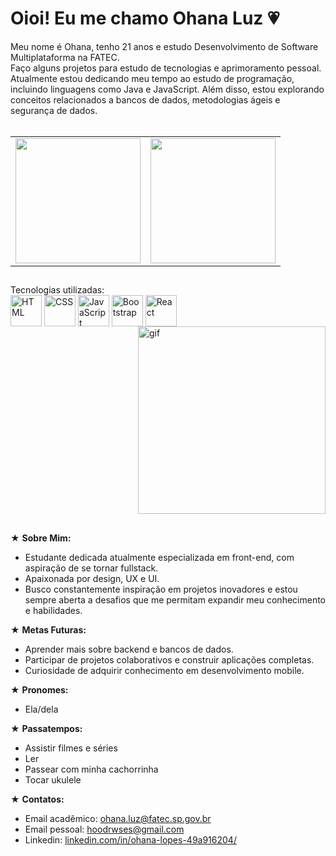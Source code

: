 

<h1>Oioi! Eu me chamo Ohana Luz 💗</h1>

<div class="intro">
  Meu nome é Ohana, tenho 21 anos e estudo Desenvolvimento de Software Multiplataforma na FATEC.  <br>
  Faço alguns projetos para estudo de tecnologias e aprimoramento pessoal. <br>
  Atualmente estou dedicando meu tempo ao estudo de programação, incluindo linguagens como Java e JavaScript. Além disso, estou explorando conceitos relacionados a bancos de dados, metodologias ágeis e segurança de dados.
</div>
 <br>

<table>
  <tr>
    <td>
      <a href="https://github.com/ohanaluz/ohanaluz">
        <img height=200 src="https://github-readme-stats.vercel.app/api?username=ohanaluz&theme=rose&show_icons=true&hide=contribs,prs&rank_icon=github" />
      </a>
    </td>
    <td>
      <a href="https://github.com/ohanaluz/ohanaluz">
        <img height=200 src="https://github-readme-stats.vercel.app/api/top-langs/?username=ohanaluz&layout=compact&langs_count=8&card_width=320&hide_progress=true&theme=rose" />
      </a>
    </td>
  </tr>
</table>

##
  <div style="display: inline-block;">
    Tecnologias utilizadas: <br>
    <img align="center" alt="HTML" height="50" src="https://cdn.jsdelivr.net/gh/devicons/devicon/icons/html5/html5-plain-wordmark.svg">
    <img align="center" alt="CSS" height="50" src="https://cdn.jsdelivr.net/gh/devicons/devicon/icons/css3/css3-plain-wordmark.svg">
    <img align="center" alt="JavaScript" height="50" src="https://cdn.jsdelivr.net/gh/devicons/devicon/icons/javascript/javascript-plain.svg">
    <img align="center" alt="Bootstrap" height="50" src="https://cdn.jsdelivr.net/gh/devicons/devicon/icons/bootstrap/bootstrap-plain-wordmark.svg">
    <img align="center" alt="React" height="50" src="https://cdn.jsdelivr.net/gh/devicons/devicon/icons/react/react-original-wordmark.svg" >
    <img align ="right" alt ="gif" height ="300" src="https://media1.tenor.com/m/M3lexDdZRTEAAAAd/pixel-art.gif">
  </div>



##
★ **Sobre Mim:**
  - Estudante dedicada atualmente especializada em front-end, com aspiração de se tornar fullstack.
  - Apaixonada por design, UX e UI.
  - Busco constantemente inspiração em projetos inovadores e estou sempre aberta a desafios que me permitam expandir meu conhecimento e habilidades.

★ **Metas Futuras:**
  - Aprender mais sobre backend e bancos de dados.
  - Participar de projetos colaborativos e construir aplicações completas.
  - Curiosidade de adquirir conhecimento em desenvolvimento mobile.

★ **Pronomes:**
  - Ela/dela

★ **Passatempos:**
  - Assistir filmes e séries
  - Ler
  - Passear com minha cachorrinha
  - Tocar ukulele

★ **Contatos:**
  - Email acadêmico: [ohana.luz@fatec.sp.gov.br](mailto:ohana.luz@fatec.sp.gov.br)
  - Email pessoal: [hoodrwses@gmail.com](mailto:hoodrwses@gmail.com)
  - Linkedin: [linkedin.com/in/ohana-lopes-49a916204/](https://www.linkedin.com/in/ohana-lopes-49a916204/)<br>
  
